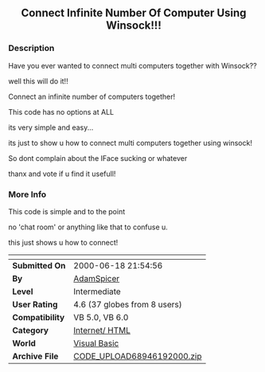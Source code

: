 ﻿<div align="center">

## Connect Infinite Number Of Computer Using Winsock\!\!\!


</div>

### Description

Have you ever wanted to connect multi computers together with Winsock??

well this will do it!!

Connect an infinite number of computers together!

This code has no options at ALL

its very simple and easy...

its just to show u how to connect multi computers together using winsock!

So dont complain about the IFace sucking or whatever

thanx and vote if u find it usefull!
 
### More Info
 
This code is simple and to the point

no 'chat room' or anything like that to confuse u.

this just shows u how to connect!


<span>             |<span>
---                |---
**Submitted On**   |2000-06-18 21:54:56
**By**             |[AdamSpicer](https://github.com/Planet-Source-Code/PSCIndex/blob/master/ByAuthor/adamspicer.md)
**Level**          |Intermediate
**User Rating**    |4.6 (37 globes from 8 users)
**Compatibility**  |VB 5\.0, VB 6\.0
**Category**       |[Internet/ HTML](https://github.com/Planet-Source-Code/PSCIndex/blob/master/ByCategory/internet-html__1-34.md)
**World**          |[Visual Basic](https://github.com/Planet-Source-Code/PSCIndex/blob/master/ByWorld/visual-basic.md)
**Archive File**   |[CODE\_UPLOAD68946192000\.zip](https://github.com/Planet-Source-Code/adamspicer-connect-infinite-number-of-computer-using-winsock__1-9035/archive/master.zip)








